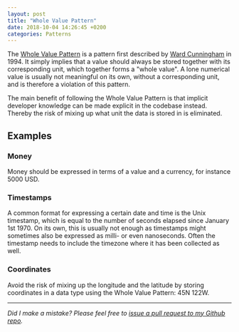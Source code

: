 ```yaml
---
layout: post
title: "Whole Value Pattern"
date: 2018-10-04 14:26:45 +0200
categories: Patterns
---
```


The [Whole Value Pattern](http://c2.com/ppr/checks.html) is a pattern first described by [Ward Cunningham](https://en.wikipedia.org/wiki/Ward_Cunningham) in 1994. It simply implies that a value should always be stored together with its corresponding unit, which together forms a "whole value". A lone numerical value is usually not meaningful on its own, without a corresponding unit, and is therefore a violation of this pattern.

The main benefit of following the Whole Value Pattern is that implicit developer knowledge can be made explicit in the codebase instead. Thereby the risk of mixing up what unit the data is stored in is eliminated.

## Examples
### Money
Money should be expressed in terms of a value and a currency, for instance 5000 USD.

### Timestamps
A common format for expressing a certain date and time is the Unix timestamp, which is equal to the number of seconds elapsed since January 1st 1970. On its own, this is usually not enough as timestamps might sometimes also be expressed as milli- or even nanoseconds. Often the timestamp needs to include the timezone where it has been collected as well.

### Coordinates
Avoid the risk of mixing up the longitude and the latitude by storing coordinates in a data type using the Whole Value Pattern: 45N 122W.

---

*Did I make a mistake? Please feel free to [issue a pull request to my Github repo](https://github.com/Sundin/sundin.github.io).*
